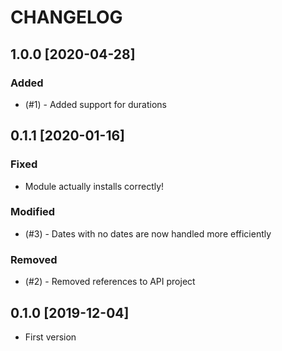 # CHANGELOG

## 1.0.0 [2020-04-28]

### Added

* (#1) - Added support for durations

## 0.1.1 [2020-01-16]

### Fixed

* Module actually installs correctly!

### Modified

* (#3) - Dates with no dates are now handled more efficiently

### Removed

* (#2) - Removed references to API project

## 0.1.0 [2019-12-04]

* First version

